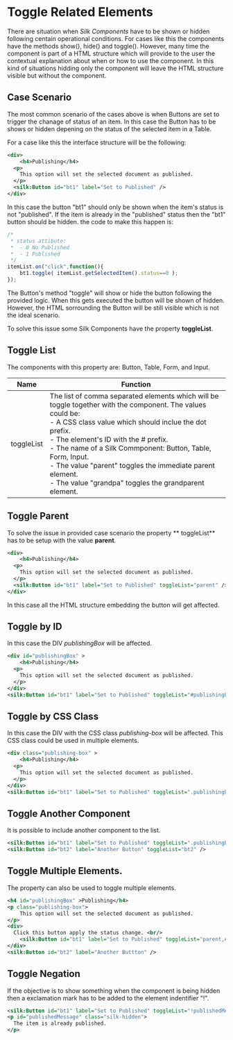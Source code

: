 # Toggle Related Elements

There are situation when *Silk Components* have to be shown or hidden following centain operational conditions. For cases like this the components have the methods show(), hide() and toggle(). However, many time the component is part of a HTML structure which will provide to the user the contextual explanation about when or how to use the component. In this kind of situations hidding only the component will leave the HTML structure visible but without the component.

## Case Scenario

The most common scenario of the cases above is when Buttons are set to trigger the chanage of status of an item. In this case the Button has to be shows or hidden depening on the status of the selected item in a Table.

For a case like this the interface structure will be the following:

```xml
<div>
	<h4>Publishing</h4>
  <p>
    This option will set the selected document as published.
  </p>
  <silk:Button id="bt1" label="Set to Published" />
</div>
```

In this case the button "bt1" should only be shown when the item's status is not "published". If the item is already in the "published" status then the "bt1" button should be hidden. the code to make this happen is:

```javascript
/*
 * status attibute:
 *  - 0 No Published
 *  - 1 Published
 */
itemList.on("click",function(){
	bt1.toggle( itemList.getSelectedItem().status==0 );
});
```

The Button's method "toggle" will show or hide the button following the provided logic. When this gets executed the button will be shown of hidden. However, the HTML sorrounding the Button will be still visible which is not the ideal scenario.

To solve this issue some Silk Components have the property **toggleList**.

## Toggle List

The components with this property are: Button, Table, Form, and Input.

| Name       | Function                                                     |
| ---------- | ------------------------------------------------------------ |
| toggleList | The list of comma separated elements which will be toggle together with the component. The values could be:<br>- A CSS class value which should inclue the dot prefix.<br>- The element's ID with the # prefix.<br>- The name of a Silk Commponent: Button, Table, Form, Input.<br>- The value "parent" toggles the immediate parent element.<br/>- The value "grandpa" toggles the grandparent element. |

## Toggle Parent

To solve the issue in provided case scenario the property ** toggleList** has to be setup with the value **parent**.

```xml
<div>
	<h4>Publishing</h4>
  <p>
    This option will set the selected document as published.
  </p>
  <silk:Button id="bt1" label="Set to Published" toggleList="parent" />
</div>
```

In this case all the HTML structure embedding the button will get affected.

## Toggle by ID

In this case the DIV *publishingBox* will be affected.

```xml
<div id="publishingBox" >
	<h4>Publishing</h4>
  <p>
    This option will set the selected document as published.
  </p>
</div>
<silk:Button id="bt1" label="Set to Published" toggleList="#publishingBox" />
```

## Toggle by CSS Class

In this case the DIV with the CSS class *publishing-box* will be affected. This CSS class could be used in multiple elements.

```xml
<div class="publishing-box" >
	<h4>Publishing</h4>
  <p>
    This option will set the selected document as published.
  </p>
</div>
<silk:Button id="bt1" label="Set to Published" toggleList=".publishingBox" />
```

## Toggle Another Component

It is possible to include another component to the list.

```xml
<silk:Button id="bt1" label="Set to Published" toggleList=".publishingBox" />
<silk:Button id="bt2" label="Another Button" toggleList="bt2" />
```

## Toggle Multiple Elements.

The property can also be used to toggle multiple elements.

```xml
<h4 id="publishingBox" >Publishing</h4>
<p class="publishing-box">
    This option will set the selected document as published.
</p>
<div>
  Click this button apply the status change. <br/>
	<silk:Button id="bt1" label="Set to Published" toggleList="parent,#publishingBox,.publishingBox,bt2" />
</div>
<silk:Button id="bt2" label="Another Buttton" />
```

## Toggle Negation

If the objective is to show something when the component is being hidden then a exclamation mark has to be added to the element indentifier "!".

```xml
<silk:Button id="bt1" label="Set to Published" toggleList="!publishedMessage" />
<p id="publishedMessage" class="silk-hidden">
  The item is already published.
</p>
```



